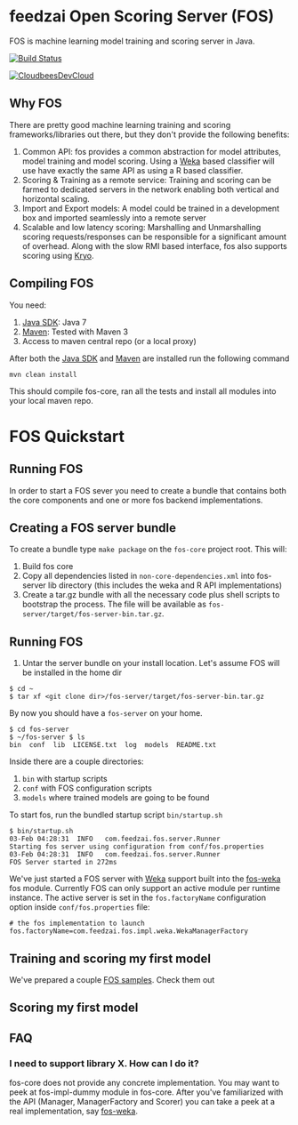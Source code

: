 # feedzai Open Scoring Server (FOS)

FOS is machine learning model training and scoring server in Java.

[![Build Status](https://feedzaios.ci.cloudbees.com/buildStatus/icon?job=fos-core)](https://feedzaios.ci.cloudbees.com/job/fos-core/)

[![CloudbeesDevCloud](http://www.cloudbees.com/sites/default/files/Button-Built-on-CB-1.png)](http://www.cloudbees.com/dev)


## Why FOS

There are pretty good machine learning training and scoring frameworks/libraries out there, but they don't provide the
following benefits:

1. Common API: fos provides a common abstraction for model attributes, model training and model scoring. Using a [Weka]
based classifier will use have exactly the same API as using a R based classifier.
1. Scoring & Training as a remote service: Training and scoring can be farmed to dedicated servers in the network
enabling both vertical and horizontal scaling.
1. Import and Export models: A model could be trained in a development box and imported seamlessly into a remote server
1. Scalable and low latency scoring: Marshalling and Unmarshalling scoring requests/responses can be responsible
for a significant amount of overhead. Along with the slow RMI based interface, fos also supports scoring using [Kryo].

## Compiling FOS

You need:

1. [Java SDK]: Java 7
1. [Maven]: Tested with Maven 3
1. Access to maven central repo (or a local proxy)

After both the [Java SDK] and [Maven] are installed run the following command

`mvn clean install`

This should compile fos-core, ran all the tests and install all modules into your local maven repo.

# FOS Quickstart

## Running FOS

In order to start a FOS sever you need to create a bundle that contains both the core components and one or more fos backend implementations.

## Creating a FOS server bundle

To create a bundle type 
`make package` on the `fos-core` project root. This will:

1. Build fos core
2. Copy all dependencies listed in `non-core-dependencies.xml` into fos-server lib directory (this includes the weka and R API implementations)
3. Create a tar.gz bundle with all the necessary code plus shell scripts to bootstrap the process. The file will be available as `fos-server/target/fos-server-bin.tar.gz`. 

## Running FOS

1. Untar the server bundle on your install location. Let's assume FOS will be installed in the home dir

```
$ cd ~
$ tar xf <git clone dir>/fos-server/target/fos-server-bin.tar.gz
```

By now you should have a `fos-server` on your home.

```
$ cd fos-server
$ ~/fos-server $ ls
bin  conf  lib  LICENSE.txt  log  models  README.txt
```

Inside there are a couple directories:

1. `bin` with startup scripts
1. `conf` with FOS configuration scripts
1. `models` where trained models are going to be found

To start fos, run the bundled startup script `bin/startup.sh`

```
$ bin/startup.sh
03-Feb 04:28:31  INFO   com.feedzai.fos.server.Runner                  Starting fos server using configuration from conf/fos.properties
03-Feb 04:28:31  INFO   com.feedzai.fos.server.Runner                  FOS Server started in 272ms
```

We've just started a FOS server with [Weka] support built into the [fos-weka] fos module.
Currently FOS can only support an active module per runtime instance. The active server is
set in the `fos.factoryName` configuration option inside `conf/fos.properties` file:

```
# the fos implementation to launch
fos.factoryName=com.feedzai.fos.impl.weka.WekaManagerFactory
```
## Training and scoring my first model

We've prepared a couple [FOS samples]. Check them out


## Scoring my first model

## FAQ

### I need to support library X. How can I do it?
fos-core does not provide any concrete implementation. You may want to peek at fos-impl-dummy module in fos-core.
After you've familiarized with the API (Manager, ManagerFactory and Scorer) you can take a peek at a real implementation,
say [fos-weka].

[Kryo]: https://github.com/EsotericSoftware/kryo
[fos-r]: https://github.com/feedzai/fos-r
[fos-weka]: https://github.com/feedzai/fos-weka
[Weka]: http://www.cs.waikato.ac.nz/ml/weka/
[R]: http://www.r-project.org/
[Maven]: http://maven.apache.org/
[Java SDK]: http://www.oracle.com/technetwork/java/javase/downloads/jdk7-downloads-1880260.html
[FOS samples]: https://github.com/feedzai/FosSample


